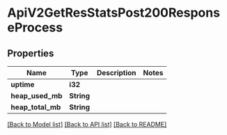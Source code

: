 # ApiV2GetResStatsPost200ResponseProcess

## Properties

Name | Type | Description | Notes
------------ | ------------- | ------------- | -------------
**uptime** | **i32** |  | 
**heap_used_mb** | **String** |  | 
**heap_total_mb** | **String** |  | 

[[Back to Model list]](../README.md#documentation-for-models) [[Back to API list]](../README.md#documentation-for-api-endpoints) [[Back to README]](../README.md)


